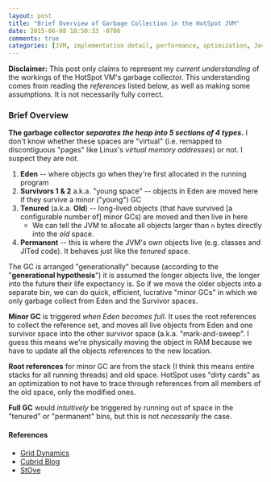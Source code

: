 ```yaml
---
layout: post
title: "Brief Overview of Garbage Collection in the HotSpot JVM"
date: 2015-06-08 18:50:33 -0700
comments: true
categories: [JVM, implementation detail, performance, optimization, Java, virtual machine, HotSpot, garbage collection, systems]
---
```


__Disclaimer:__ This post only claims to represent my _current understanding_
of the workings of the HotSpot VM's garbage collector. This understanding comes
from reading the _references_ listed below, as well as making some assumptions.
It is not necessarily fully correct.

### Brief Overview

__The garbage collector _separates the heap into 5 sections of 4 types_.__ I
don't know whether these spaces are "virtual" (i.e. remapped to discontiguous
"pages" like Linux's *virtual memory addresses*) or not. I suspect they are
_not_.

1. __Eden__ -- where objects go when they're first allocated in the running
   program
2. __Survivors 1 & 2__ a.k.a. "young space" -- objects in Eden are moved here
   if they survive a minor ("young") GC
3. __Tenured__ (a.k.a. __Old__) -- long-lived objects (that have survived [a
   configurable number of] minor GCs) are moved and then live in here
    * We can tell the JVM to allocate all objects larger than `n` bytes
      directly into the *old* space.
4. __Permanent__ -- this is where the JVM's own objects live (e.g. classes and
   JITed code). It behaves just like the *tenured* space.

<!-- more -->

The GC is arranged "generationally" because (according to the "__generational
hypothesis__") it is assumed the longer objects live, the longer into the
future their life expectancy is. So if we move the older objects into a
separate bin, we can do quick, efficient, lucrative "minor GCs" in which we
only garbage collect from Eden and the Survivor spaces.

__Minor GC__ is triggered _when Eden becomes full_. It uses the root references
to collect the reference set, and moves all live objects from Eden and one
survivor space into the other survivor space (a.k.a. "mark-and-sweep". I guess
this means we're physically moving the object in RAM because we have to update
all the objects references to the new location.

__Root references__ for minor GC are from the stack (I think this means entire
stacks for all running threads) and old space. HotSpot uses "dirty cards" as an
optimization to not have to trace through references from all members of the
old space, only the modified ones.

__Full GC__ would _intuitively_ be triggered by running out of space in the
"tenured" or "permanent" bins, but this is not _necessarily_ the case.

#### References
* [Grid Dynamics](http://blog.griddynamics.com/2011/06/understanding-gc-pauses-in-jvm-hotspots.html)
* [Cubrid Blog](http://www.cubrid.org/blog/dev-platform/understanding-java-garbage-collection/)
* [StOve](http://stackoverflow.com/questions/9546392/)

